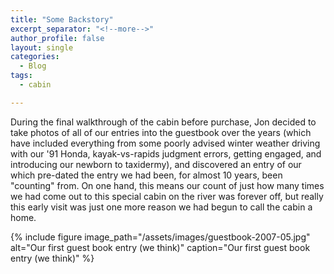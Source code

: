 ```yaml
---
title: "Some Backstory"
excerpt_separator: "<!--more-->"
author_profile: false
layout: single
categories:
  - Blog
tags:
  - cabin

---
```


During the final walkthrough of the cabin before purchase, Jon decided to take photos of all of our entries into the guestbook over the years (which have included everything from some poorly advised winter weather driving with our '91 Honda, kayak-vs-rapids judgment errors, getting engaged, and introducing our newborn to taxidermy), and discovered an entry of our which pre-dated the entry we had been, for almost 10 years, been "counting" from.  On one hand, this means our count of just how many times we had come out to this special cabin on the river was forever off, but really this early visit was just one more reason we had begun to call the cabin a home.

{% include figure image_path="/assets/images/guestbook-2007-05.jpg" alt="Our first guest book entry (we think)" caption="Our first guest book entry (we think)" %}

<!--more-->
